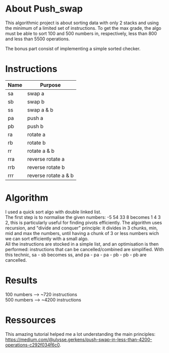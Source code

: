 # About Push_swap

This algorithmic project is about sorting data with only 2 stacks and using the minimum of a limited set of instructions.
To get the max grade, the algo must be able to sort 100 and 500 numbers in, respectively, less than 800 and less than 5500 operations.

The bonus part consist of implementing a simple sorted checker.  

# Instructions

| Name | Purpose |
|------|---------|
|   sa | swap a |
|   sb | swap b |
|   ss | swap a & b |
|   pa | push a  |
|   pb | push b  |
|   ra | rotate a |
|   rb | rotate b |
|   rr | rotate a & b |
|  rra | reverse rotate a |
|  rrb | reverse rotate b |
|  rrr | reverse rotate a & b |

# Algorithm

I used a quick sort algo with double linked list.  
The first step is to normalise the given numbers: -5 54 33 8 becomes 1 4 3 2, this is particularly useful for finding pivots efficiently. The algorithm uses recursion, and "divide and conquer" principle: it divides in 3 chunks, min, mid and max the numbers, until having a chunk of 3 or less numbers wich we can sort efficiently with a small algo.  
All the instructions are stocked in a simple list, and an optimisation is then performed: instructions that can be cancelled/combined are simplified. With this technic, sa - sb becomes ss, and pa - pa - pa - pb - pb - pb are cancelled.

# Results

100 numbers --> ~720 instructions  
500 numbers --> ~4200 instructions  

# Ressources

This amazing tutorial helped me a lot understanding the main principles: https://medium.com/@ulysse.gerkens/push-swap-in-less-than-4200-operations-c292f034f6c0.  
